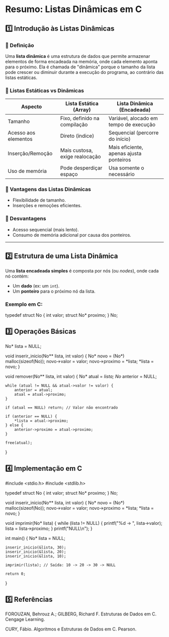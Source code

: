 # Resumo: Listas Dinâmicas em C

## 1️⃣ Introdução às Listas Dinâmicas

### 🔹 Definição
Uma **lista dinâmica** é uma estrutura de dados que permite armazenar elementos de forma encadeada na memória, onde cada elemento aponta para o próximo. Ela é chamada de "dinâmica" porque o tamanho da lista pode crescer ou diminuir durante a execução do programa, ao contrário das listas estáticas.

### 🔹 Listas Estáticas vs Dinâmicas

| Aspecto              | Lista Estática (Array)                   | Lista Dinâmica (Encadeada)             |
|----------------------|------------------------------------------|----------------------------------------|
| Tamanho              | Fixo, definido na compilação             | Variável, alocado em tempo de execução |
| Acesso aos elementos | Direto (índice)                          | Sequencial (percorre do início)        |
| Inserção/Remoção     | Mais custosa, exige realocação           | Mais eficiente, apenas ajusta ponteiros|
| Uso de memória       | Pode desperdiçar espaço                  | Usa somente o necessário               |

### 🔹 Vantagens das Listas Dinâmicas
- Flexibilidade de tamanho.
- Inserções e remoções eficientes.

### 🔹 Desvantagens
- Acesso sequencial (mais lento).
- Consumo de memória adicional por causa dos ponteiros.

---

## 2️⃣ Estrutura de uma Lista Dinâmica

Uma **lista encadeada simples** é composta por nós (ou *nodes*), onde cada nó contém:
- Um **dado** (ex: um `int`).
- Um **ponteiro** para o próximo nó da lista.

### Exemplo em C:

typedef struct No {
    int valor;
    struct No* proximo;
} No;

## 3️⃣ Operações Básicas

No* lista = NULL;

void inserir_inicio(No** lista, int valor) {
    No* novo = (No*) malloc(sizeof(No));
    novo->valor = valor;
    novo->proximo = *lista;
    *lista = novo;
}

void remover(No** lista, int valor) {
    No* atual = *lista;
    No* anterior = NULL;

    while (atual != NULL && atual->valor != valor) {
        anterior = atual;
        atual = atual->proximo;
    }

    if (atual == NULL) return; // Valor não encontrado

    if (anterior == NULL) {
        *lista = atual->proximo;
    } else {
        anterior->proximo = atual->proximo;
    }

    free(atual);
}

## 4️⃣ Implementação em C

#include <stdio.h>
#include <stdlib.h>

typedef struct No {
    int valor;
    struct No* proximo;
} No;

void inserir_inicio(No** lista, int valor) {
    No* novo = (No*) malloc(sizeof(No));
    novo->valor = valor;
    novo->proximo = *lista;
    *lista = novo;
}

void imprimir(No* lista) {
    while (lista != NULL) {
        printf("%d -> ", lista->valor);
        lista = lista->proximo;
    }
    printf("NULL\n");
}

int main() {
    No* lista = NULL;

    inserir_inicio(&lista, 30);
    inserir_inicio(&lista, 20);
    inserir_inicio(&lista, 10);

    imprimir(lista); // Saída: 10 -> 20 -> 30 -> NULL

    return 0;
}

## 5️⃣ Referências

FOROUZAN, Behrouz A.; GILBERG, Richard F. Estruturas de Dados em C. Cengage Learning.

CURY, Fábio. Algoritmos e Estruturas de Dados em C. Pearson.
